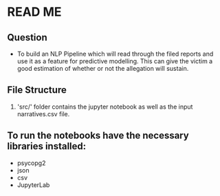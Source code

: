 
# READ ME
## Question 

* To build an NLP Pipeline which will read through the filed reports and use it as a feature for predictive modelling. This can give the victim a good estimation of whether or not the allegation will sustain.

## File Structure

1. 'src/' folder contains the jupyter notebook as well as the input narratives.csv file.

## To run the notebooks have the necessary libraries installed:

- psycopg2
- json
- csv
- JupyterLab



